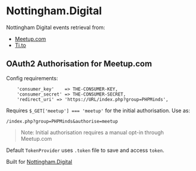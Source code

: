 # Nottingham.Digital

Nottingham Digital events retrieval from:

* [Meetup.com](http://www.meetup.com/)
* [Ti.to](https://ti.to/)


## OAuth2 Authorisation for Meetup.com

Config requirements:

```
    'consumer_key'    => THE-CONSUMER-KEY,
    'consumer_secret' => THE-CONSUMER-SECRET,
    'redirect_uri' => 'https://URL/index.php?group=PHPMinds',
```

Requires `$_GET['meetup'] === 'meetup'` for the initial authorisation.
Use as:
```
/index.php?group=PHPMinds&authorise=meetup
```

> Note: Initial authorisation requires a manual opt-in through Meetup.com

Default `TokenProvider` uses `.token` file to save and access `token`.

Built for [Nottingham.Digital](http://nottingham.digital/)


